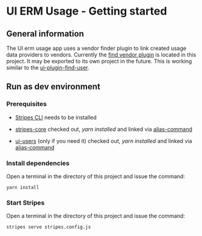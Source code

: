 # UI ERM Usage - Getting started

## General information

The UI erm usage app uses a vendor finder plugin to link created usage data providers to vendors. Currently the [find vendor plugin](../plugins/ui-plugin-find-vendor/README.md "ui-plugin-find-vendor") is located in this project. It may be exported to its own project in the future. This is working similar to the [ui-plugin-find-user](https://github.com/folio-org/ui-plugin-find-user "User-finder plugin for Stripes").

## Run as dev environment

### Prerequisites

* [Stripes CLI](https://github.com/folio-org/stripes-cli) needs to be installed

* [stripes-core](https://github.com/folio-org/stripes-core) checked out, _yarn installed_ and linked via [alias-command](https://github.com/folio-org/stripes-cli/blob/master/doc/user-guide.md#aliases)

* [ui-users](https://github.com/folio-org/ui-users) (only if you need it) checked out, _yarn installed_ and linked via [alias-command](https://github.com/folio-org/stripes-cli/blob/master/doc/user-guide.md#aliases)

### Install dependencies

Open a terminal in the directory of this project and issue the command:

```
yarn install
```

### Start Stripes

Open a terminal in the directory of this project and issue the command:

```
stripes serve stripes.config.js
```

